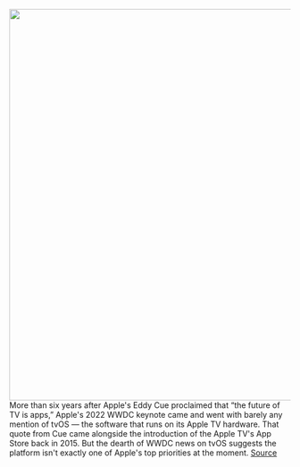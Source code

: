 <img src='https://cdn.vox-cdn.com/thumbor/r8N8OfYL4T-fyH5_1JhLd6VjULc=/0x0:1120x747/1200x800/filters:focal(471x285:649x463)/cdn.vox-cdn.com/uploads/chorus_image/image/70955848/DSCF3939.0.jpg' width='700px' /><br/>
More than six years after Apple's Eddy Cue proclaimed that “the future of TV is apps,” Apple's 2022 WWDC keynote came and went with barely any mention of tvOS — the software that runs on its Apple TV hardware. That quote from Cue came alongside the introduction of the Apple TV's App Store back in 2015. But the dearth of WWDC news on tvOS suggests the platform isn't exactly one of Apple's top priorities at the moment.
<a href='https://www.theverge.com/2022/6/8/23156901/apple-tvos-16-ignored-wwdc-2022-minor-features'> Source <a/>